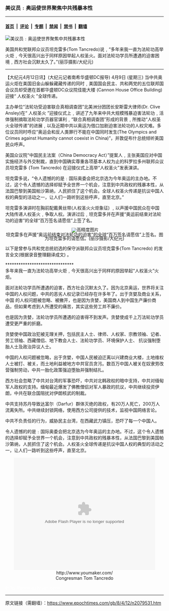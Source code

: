 ### 美议员﹕奥运使世界聚焦中共残暴本性

---

#### [首页](../../../..?n2079531) &nbsp;|&nbsp; [评论](../../../../../epoch-comment?n2079531) &nbsp;|&nbsp; [专题](../../../../../epoch-special?n2079531) &nbsp;|&nbsp; [禁闻](../../../../../epoch-news?n2079531) &nbsp;|&nbsp; [禁书](../../../../../books?n2079531) &nbsp;|&nbsp; [翻墙](https://github.com/gfw-breaker/nogfw/blob/master/README.md?n2079531)


<div><img alt="美议员﹕奥运使世界聚焦中共残暴本性" class="attachment-djy_600_400 size-djy_600_400 wp-post-image" src="https://i.epochtimes.com/assets/uploads/2008/04/804120010191627-600x400.jpg"/>
<div class="caption">
 <p>
  美国共和党联邦众议员坦克雷多(Tom Tancredo)说﹐“多年来我一直为法轮功高举火炬﹐今天很高兴出于同样原因举起人权圣火。面对法轮功学员所遭遇的迫害困境﹐西方社会沉默太久了。”(丽莎摄影/大纪元)
 </p>
</div></div><hr/><div class="post_content" id="artbody" itemprop="articleBody">
 <!-- article content begin -->
 <p>
  【大纪元4月12日讯】(大纪元记者南希华盛顿DC报导) 4月9日 (星期三) 当中共奥运火炬在美国旧金山躲躲藏藏传递的同时﹐美国国会民主、共和两党的五位联邦国会议员却受邀在首都华盛顿DC众议院佳能大楼 (Cannon House Office Building) 迎接“
  <ok href="https://www.epochtimes.com/gb/tag/%E4%BA%BA%E6%9D%83%E5%9C%A3%E7%81%AB.html">
   人权圣火
  </ok>
  ”全球传递。
 </p>
 <p>
  主办单位“法轮功受迫害联合真相调查团”北美洲分团团长安斯雷大律师(Dr. Clive Ansley)在“
  <ok href="https://www.epochtimes.com/gb/tag/%E4%BA%BA%E6%9D%83%E5%9C%A3%E7%81%AB.html">
   人权圣火
  </ok>
  ”迎接仪式上﹐讲述了九年来中共大规模残暴迫害法轮功﹐活体强制摘取法轮功学员器官谋利﹐“联合真相调查团”形成的背景﹐所推动“人权圣火全球传递”的进展﹐以及近期中共以奥运为借口加剧迫害法轮功的人权灾难。多位议员同时呼应“奥运会和反人类罪行不能在中国同时发生(The Olympics and Crimes against Humanity cannot coexist in China)”，并敦促布什总统倾听美国民众呼声。
 </p>
 <p>
  美国众议院“中国民主法案（China Democracy Act）”提案人﹐主张美国应对中国实施经济与外交制裁，直到中国确实尊重各项基本人权为止的科罗拉多州联邦众议员坦克雷多 (Tom Tancredo) 在迎接仪式上高举“人权圣火”发表演讲。
 </p>
 <p>
  坦克雷多说，“令人遗憾的的是﹕国际奥委会把北京选为今年奥运的主办地。不过，这个令人遗憾的选择却赋予全世界一个机会，注意到中共政权的残暴本性，从法国巴黎到美国帕沙第纳，人民抓住了这个机会。全球人权圣火传递是抗议中国人权的典型的活动之一，让人们一路听到这些呼声，直至北京。”
 </p>
 <p>
  坦克雷多演讲时在胸前配戴黄丝带(人权圣火火炬象征) ﹐以声援中国民众在中国大陆传递人权圣火﹐争取人权。演讲过后﹐坦克雷多并在声援“奥运前结束对法轮功的迫害”的全球“百万签名请愿信”上签了名。
 </p>
 <p>
  <!--image v 1.0-->
 </p>
 <div style="line-height: 90%; text-align: center;">
  <ok href=" https://i.epochtimes.com/assets/uploads/2008/04/804120010181627.jpg" rel="noreferrer noopener" target="_blank">
   <img alt="" class="size-medium wp-image-7848327" src="https://i.epochtimes.com/assets/uploads/2008/04/804120010181627.jpg" title=""/>
  </ok>
  <img alt="高精度图片" border="0" src="//www.epochtimes.com/images/highRes.jpg"/>
  <br/>
  <span class="bn12">
   坦克雷多在声援“奥运前结束对法轮功的迫害”的全球“百万签名请愿信”上签名。图为坦克雷多的请愿信。(丽莎摄影/大纪元)
  </span>
 </div>
 <p>
  <!-- -->
 </p>
 <p>
  以下是曾参与共和党总统初选的保守派联邦众议员坦克雷多(Tom Tancredo) 的发言全文(根据录音整理翻译成文) 。
 </p>
 <p>
  *******************************
  <br/>
  多年来我一直为法轮功高举火炬﹐今天很高兴出于同样的原因举起“人权圣火”火炬。
 </p>
 <p>
  面对法轮功学员所遭遇的迫害，西方社会沉默太久了。因为北京奥运，世界将关注中国的人权问题，中共的恶劣人权记录已经存在许多年了。出于贪婪及商业关系，中国 的人权问题被忽略、被撇开，也是因为贪婪，美国商人到中国生产廉价商品，但如果考虑到人所遭受的痛苦，其实这些劳工并不廉价。
 </p>
 <p>
  也是因为贪婪，法轮功学员所遭遇的迫害得不到发声。贪婪使成千上万法轮功学员遭受更严重的折磨。
 </p>
 <p>
  贪婪使中国政治犯被无理关押，包括民主人士、律师、人权家、宗教领袖、记者、劳工领袖、西藏僧侣、地下教会人士、法轮功学员、环境保护人士、 抗议强制堕胎人士及政治异议人士。
 </p>
 <p>
  中国的人权问题被忽略，出于贪婪，中国人民被迫迁离以兴建商业大楼，土地维权人士被打、被关，而土地利益被地方中共官员贪污。数百万中国人被关在奴隶劳改营强制劳动，中共一胎化政策强迫堕胎并强制结扎。
 </p>
 <p>
  西方社会忽略了中共对台湾的军事恐吓，中共对北韩政权的暗中支持，中共对缅甸军人政权的支持。缅甸最近爆发了佛教僧侣对军人暴政的抗议，中共继续投资伊朗，中共在联合国阻扰对伊朗核武的制裁。
 </p>
 <p>
  中共支持苏丹导致达富尔（Darfur）群体灭绝的政权，有20万人死亡，200万人流离失所。中共继续封锁网络，使用西方公司提供的技术，监视中国网络言论。
 </p>
 <p>
  中共不负责任的行为，威胁民主台湾，在西藏武力镇压，恐吓了每一个中国人。
 </p>
 <p>
  令人遗憾的的是﹕国际奥委会把北京选为今年奥运的主办地。不过，这个令人遗憾的选择却赋予全世界一个机会，注意到中共政权的残暴本性，从法国巴黎到美国帕沙第纳，人民抓住了这个机会。人权圣火全球传递是抗议中国人权的典型的活动之一，让人们一路听到这些呼声，直至北京。
 </p>
 <p>
  <center>
   <embed allowfullscreen="true" bgcolor="#FFFFFF" flashvars="file=http://www.youmaker.com/video/v%3Fid%3D6c9e50dcc6fa48c9817d16e544e046bc001%26nu%3Dnu&amp;showdigits=true&amp;overstretch=fit&amp;autostart=false&amp;linkfromdisplay=false&amp;rotatetime=12&amp;repeat=list&amp;shuffle=false&amp;showfsbutton=false&amp;fsreturnpage=&amp;fullscreenpage=" height="358" pluginspage="http://www.macromedia.com/go/getflashplayer" src="http://www.youmaker.com/v.swf" type="application/x-shockwave-flash" width="450"/>
   <br/>
   <ok href="http://www.youmaker.com/video/sv?id=6c9e50dcc6fa48c9817d16e544e046bc001">
    http://www.youmaker.com/
   </ok>
   <br/>
   Congresman Tom Tancredo
  </center>
 </p>
 <p>
  <font color="#ffffff">
   (http://www.dajiyuan.com)
  </font>
 </p>
 <!-- article content end -->
 <div id="below_article_ad">
 </div>
</div>


---

原文链接（需翻墙）：https://www.epochtimes.com/gb/8/4/12/n2079531.htm